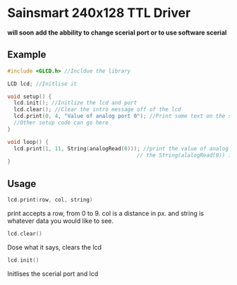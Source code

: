 # Sainsmart 240x128 TTL Driver

**will soon add the abbility to change scerial port or to use software scerial**



## Example

```cpp
#include <GLCD.h> //Incldue the library

LCD lcd; //Initlise it

void setup() { 
  lcd.init(); //Initlize the lcd and port
  lcd.clear(); //Clear the intro message off of the lcd
  lcd.print(0, 4, "Value of analog port 0"); //Print some text on the screen
  //Other setup code can go here
}

void loop() {
  lcd.print(1, 11, String(analogRead(0))); //print the value of analog 0 to the screen
                                         // the String(alalogRead(0)) is so that the int analog returns is returned as a string for the screial print
}
```
## Usage

```cpp
lcd.print(row, col, string)
```

print accepts a row, from 0 to 9. col is a distance in px. and string is whatever data you would like to see.

```cpp
lcd.clear()
```

Dose what it says, clears the lcd

```cpp
lcd.init()
```

Initlises the scerial port and lcd

